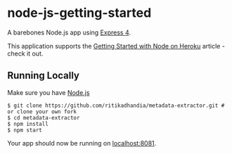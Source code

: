 # node-js-getting-started

A barebones Node.js app using [Express 4](http://expressjs.com/).

This application supports the [Getting Started with Node on Heroku](https://devcenter.heroku.com/articles/getting-started-with-nodejs) article - check it out.

## Running Locally

Make sure you have [Node.js](http://nodejs.org/)

```
$ git clone https://github.com/ritikadhandia/metadata-extractor.git # or clone your own fork
$ cd metadata-extractor
$ npm install
$ npm start
```

Your app should now be running on [localhost:8081](http://localhost:8081/).
